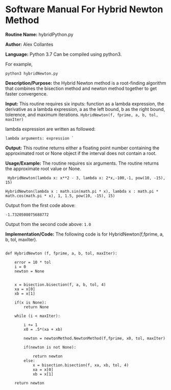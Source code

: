 # Software Manual For Hybrid Newton Method

**Routine Name:** hybridPython.py
 
**Author:** Alex Collantes
 
**Language:** Python 3.7 Can be compiled using python3.

For example,

`python3 hybridNewton.py`

**Description/Purpose:** the Hybrid Newton method is a root-finding algorithm that combines the bisection method and newton method together to get faster convergence.

**Input:** This routine requires six inputs: function as a lambda expression, the derivative as a lambda expression, a as the left bound, b as the right bound, tolerence, and maximum iterations.
`HybridNewton(f, fprime, a, b, tol, maxIter)`

lambda expression are written as followed: 
```python3
lambda arguments: expression `
```

**Output:** This routine returns either a floating point number containing the approximated root or None object if the interval does not contain a root.

**Usage/Example:** The routine requires six arguments. The routine returns the approximate root value or None.

```python3
 HybridNewton(lambda x: x**2 - 3, lambda x: 2*x,-100,-1, pow(10, -15), 15)
 ```
 
 ```python3
 HybridNewton(lambda x : math.sin(math.pi * x), lambda x : math.pi * math.cos(math.pi * x), 1, 1.5, pow(10, -15), 15)
 ```
Output from the first code above:

`-1.7320508075688772`

Output from the second code above:
 `1.0`

**Implementation/Code:** The following code is for HybridNewton(f,fprime, a, b, tol, maxIter). 

```python3

def HybridNewton (f, fprime, a, b, tol, maxIter):

    error = 10 * tol
    i = 0
    newton = None

    
    x = bisection.bisection(f, a, b, tol, 4)
    xa = x[0]
    xb = x[1]

    if(x is None):
        return None
    
    while (i < maxIter):

        i += 1
        x0 = .5*(xa + xb)
        
        newton = newtonMethod.NewtonMethod(f,fprime, x0, tol, maxIter)

        if(newton is not None):
    
            return newton
        else:
            x = bisection.bisection(f, xa, xb, tol, 4)
            xa = x[0]
            xb = x[1]
    
    return newton
```

